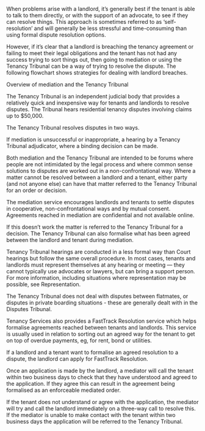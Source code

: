 When problems arise with a landlord, it’s generally best if the tenant is able to talk to them directly, or with the support of an advocate, to see if they can resolve things. This approach is sometimes referred to as ‘self-resolution’ and will generally be less stressful and time-consuming than using formal dispute resolution options.

However, if it’s clear that a landlord is breaching the tenancy agreement or failing to meet their legal obligations and the tenant has not had any success trying to sort things out, then going to mediation or using the Tenancy Tribunal can be a way of trying to resolve the dispute. The following flowchart shows strategies for dealing with landlord breaches.

Overview of mediation and the Tenancy Tribunal

The Tenancy Tribunal is an independent judicial body that provides a relatively quick and inexpensive way for tenants and landlords to resolve disputes. The Tribunal hears residential tenancy disputes involving claims up to $50,000.

The Tenancy Tribunal resolves disputes in two ways. 

If mediation is unsuccessful or inappropriate, a hearing by a Tenancy Tribunal adjudicator, where a binding decision can be made.

Both mediation and the Tenancy Tribunal are intended to be forums where people are not intimidated by the legal process and where common sense solutions to disputes are worked out in a non-confrontational way. Where a matter cannot be resolved between a landlord and a tenant, either party (and not anyone else) can have that matter referred to the Tenancy Tribunal for an order or decision.

The mediation service encourages landlords and tenants to settle disputes in cooperative, non-confrontational ways and by mutual consent. Agreements reached in mediation are confidential and not available online.

If this doesn’t work the matter is referred to the Tenancy Tribunal for a decision. The Tenancy Tribunal can also formalise what has been agreed between the landlord and tenant during mediation.

Tenancy Tribunal hearings are conducted in a less formal way than Court hearings but follow the same overall procedure. In most cases, tenants and landlords must represent themselves at any hearing or meeting — they cannot typically use advocates or lawyers, but can bring a support person. For more information, including situations where representation may be possible, see Representation.

The Tenancy Tribunal does not deal with disputes between flatmates, or disputes in private boarding situations - these are generally dealt with in the Disputes Tribunal.

Tenancy Services also provides a FastTrack Resolution service which helps formalise agreements reached between tenants and landlords. This service is usually used in relation to sorting out an agreed way for the tenant to get on top of overdue payments, eg, for rent, bond or utilities.

If a landlord and a tenant want to formalise an agreed resolution to a dispute, the landlord can apply for FastTrack Resolution.

Once an application is made by the landlord, a mediator will call the tenant within two business days to check that they have understood and agreed to the application. If they agree this can result in the agreement being formalised as an enforceable mediated order.

If the tenant does not understand or agree with the application, the mediator will try and call the landlord immediately on a three-way call to resolve this.
If the mediator is unable to make contact with the tenant within two business days the application will be referred to the Tenancy Tribunal.